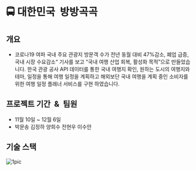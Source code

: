 # :oncoming_bus:&nbsp;대한민국&nbsp;&nbsp;방방곡곡
## 개요

+ 코로나19 여파 국내 주요 관광지 방문객 수가 전년 동월 대비 47%감소, 폐업 급증, 국내 시장 수요감소“ 기사를 보고 “국내 여행 산업 회복, 활성화 목적”으로 만들었습니다. 
한국 관광 공사 API 데이터를 통한 국내 여행지 확인, 원하는 도시의 여행지와 테마, 일정을 통해 여행 일정을 계획하고 해외보단 국내 여행을 계획 중인 소비자를 위한 여행 일정 플래너 서비스를 구현 하였습니다. 

## 프로젝트 기간 &nbsp;&&nbsp; 팀원
+ 11월 10일 ~ 12월 6일
+ 박문송 김정하 양희수 전현우 이수안

## 기술 스택
![1pic](https://user-images.githubusercontent.com/80302803/208380349-9dd1ad4e-ab36-409a-bcf1-6f9e66eb085a.png)


